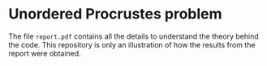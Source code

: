 # Unordered Procrustes problem

The file `report.pdf` contains all the details to understand the theory behind the code. This repository is only an illustration of how the results from the report were obtained.
